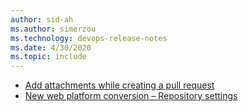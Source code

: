 ```yaml
---
author: sid-ah
ms.author: simerzou
ms.technology: devops-release-notes
ms.date: 4/30/2020
ms.topic: include
---
```


- [Add attachments while creating a pull request](#add-attachments-while-creating-a-pull-request) 
- [New web platform conversion – Repository settings ](#new-web-platform-conversion--repository-settings)